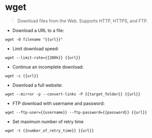 # wget

> Download files from the Web.
> Supports HTTP, HTTPS, and FTP.

- Download a URL to a file:

`wget -O filename "{{url}}"`

- Limit download speed:

`wget --limit-rate={{200k}} {{url}}`

- Continue an incomplete download:

`wget -c {{url}}`

- Download a full website:

`wget --mirror -p --convert-links -P {{target_folder}} {{url}}`

- FTP download with username and password:

`wget --ftp-user={{username}} --ftp-password={{password}} {{url}}`

- Set maximum number of retry time

`wget -t {{number_of_retry_time}} {{url}}`
